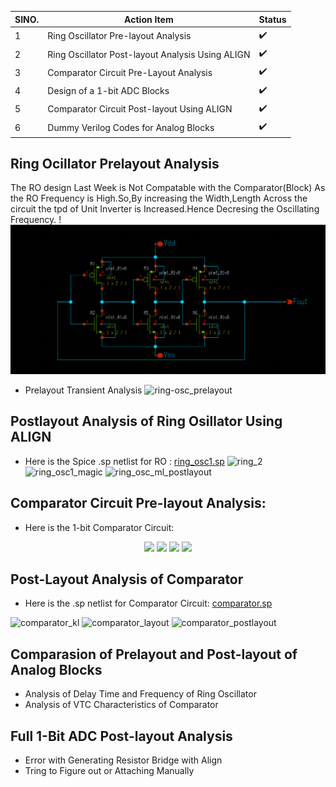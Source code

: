 
|SINO.|Action Item|Status|
|-----|-----------|------|
|1    |Ring Oscillator Pre-layout Analysis|:heavy_check_mark:|
|2    |Ring Oscillator Post-layout Analysis Using ALIGN |:heavy_check_mark:|
|3    |Comparator Circuit Pre-Layout Analysis|:heavy_check_mark:|
|4    |Design of a 1-bit ADC Blocks|:heavy_check_mark:|
|5    |Comparator Circuit Post-layout Using ALIGN|:heavy_check_mark:|
|6    |Dummy Verilog Codes for Analog Blocks|:heavy_check_mark:|
## Ring Ocillator Prelayout Analysis
The RO design Last Week is Not Compatable with the Comparator(Block) As the RO Frequency is High.So,By increasing the Width,Length Across the circuit the tpd of Unit Inverter is Increased.Hence Decresing the Oscillating Frequency.
!<img src="https://github.com/Jayanth-sharma/msvsd2stepadc/blob/main/Week5/images/ring_0sc_prelayout.png">
- Prelayout Transient Analysis
![ring-osc_prelayout](https://user-images.githubusercontent.com/53760504/228714777-5884a25c-92ae-420a-a92a-2064283297c5.png)
## Postlayout Analysis of Ring Osillator Using ALIGN
- Here is the Spice .sp netlist for RO : [ring_osc1.sp](https://github.com/Jayanth-sharma/msvsd2stepadc/tree/main/Week5/images/mag/ALIGN)
![ring_2](https://user-images.githubusercontent.com/53760504/228715114-b5be0ec7-8e95-46b5-9f6f-a988af74d453.png)
![ring_osc1_magic](https://user-images.githubusercontent.com/53760504/228720076-b83a9658-1394-4258-92af-b871b3e70497.png)
![ring_osc_ml_postlayout](https://user-images.githubusercontent.com/53760504/228715169-e8872c76-5144-4a4d-9a20-248a784172e4.png)
## Comparator Circuit Pre-layout Analysis:
- Here is the 1-bit Comparator Circuit:
<p align="center">
<img src= "https://user-images.githubusercontent.com/53760504/228716849-a03bfe03-a1f0-4ac6-bfab-78fb2d2b88d4.png" width="350">
<img src="https://user-images.githubusercontent.com/53760504/228716884-4230c357-1e4e-48eb-94c3-810e86e883d5.png">
<img src="https://user-images.githubusercontent.com/53760504/228716942-0be4f5b9-3acb-4d17-9e2c-54c10e53a838.png"> 
<img src="https://user-images.githubusercontent.com/53760504/228720447-750100dc-ab1b-4907-a0e9-36c6c84ef520.png">
</p>

## Post-Layout Analysis of Comparator

- Here is the .sp netlist for Comparator Circuit: [comparator.sp](https://github.com/Jayanth-sharma/msvsd2stepadc/tree/main/Week5/images/mag/ALIGN/comparator)

![comparator_kl](https://user-images.githubusercontent.com/53760504/229266019-d87c79d0-bd59-4472-9c2c-a2851d3608d4.png)
![comparator_layout](https://user-images.githubusercontent.com/53760504/229266028-5ffaa99b-0c1b-423f-8dd1-412449ed5730.png)
![comparator_postlayout](https://user-images.githubusercontent.com/53760504/229266479-da9e23d0-3f1a-4e6f-beaa-b49d7c7c5348.png)
## Comparasion of Prelayout and Post-layout of Analog Blocks
- Analysis of Delay Time and Frequency of Ring Oscillator <br/>
- Analysis of VTC Characteristics of Comparator <br/>
## Full 1-Bit ADC Post-layout Analysis
- Error with Generating Resistor Bridge with Align <br/>
- Tring to Figure out or Attaching Manually <br/>
